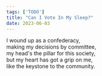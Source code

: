 ```yaml
---
tags: ['TODO']
title: "Can I Vote In My Sleep?"
date: 2023-06-03
---
```


I wound up as a confederacy,  
making my decisions by committee,  
my head's the pillar for this society,  
but my heart has got a grip on me,  
like the keystone to the community.
